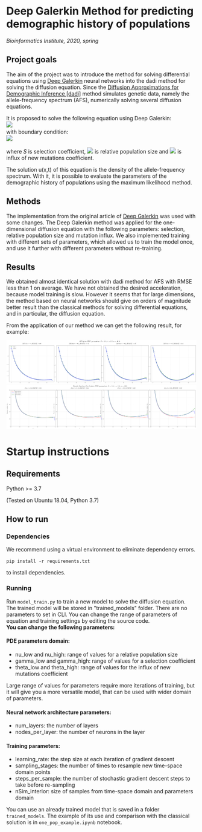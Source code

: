 # Deep Galerkin Method for predicting demographic history of populations

*Bioinformatics Institute, 2020, spring*

## Project goals

The aim of the project was to introduce the method for solving differential equations using [Deep Galerkin](https://arxiv.org/pdf/1909.11544.pdf) neural networks into the dadi method for solving the diffusion equation. Since the [Diffusion Approximations for Demographic Inference [dadi]](https://github.com/niuhuifei/dadi) method simulates genetic data, namely the allele-frequency spectrum (AFS), numerically solving several diffusion equations. 

It is proposed to solve the following equation using Deep Galerkin:  
<img src="https://render.githubusercontent.com/render/math?math=$\displaystyle\frac{\partial u}{\partial t} - \frac{\partial^2 u}{\partial x^2}\frac{x(1-x)}{2\rho(t)}+\frac{\partial u}{\partial x}S x(1-x) = 0$">  
with boundary condition:  
<img src="https://render.githubusercontent.com/render/math?math=$\lim_{x \to 0} u(x,t) = \theta \rho(t)$">

where *S* is selection coefficient, <img src="https://render.githubusercontent.com/render/math?math=$\rho$"> is relative population size and <img src="https://render.githubusercontent.com/render/math?math=$\theta$"> is influx of new mutations coefficient.  

The solution u(x,t) of this equation is the density of the allele-frequency spectrum. With it, it is possible to evaluate the parameters of the demographic history of populations using the maximum likelihood method.

## Methods

The implementation from the original article of [Deep Galerkin](https://arxiv.org/pdf/1909.11544.pdf) was used with some changes. The Deep Galerkin method was applied for the one-dimensional diffusion equation with the following parameters: selection, relative population size and mutation influx. We also implemented training with different sets of parameters, which allowed us to train the model once, and use it further with different parameters without re-training.



## Results

We obtained almost identical solution with dadi method for AFS with RMSE less than 1 on average. We have not obtained the desired acceleration, because model training is slow. However it seems that for large dimensions, the method based on neural networks should give on orders of magnitude better result than the classical methods for solving differential equations, and in particular, the diffusion equation.

From the application of our method we can get the following result, for example:

![Comparison AFS of our method with the numerical solution](docs/afs_example.png)
![Comparison density of our method with the numerical solution](docs/density_example.png)

# Startup instructions

## Requirements

Python >= 3.7

(Tested on Ubuntu 18.04, Python 3.7)

## How to run

### Dependencies

We recommend using a virtual environment to eliminate dependency errors.

```
pip install -r requirements.txt
```

to install dependencies.

### Running

Run `model_train.py` to train a new model to solve the diffusion equation. The trained model will be stored in "trained_models" folder.
There are no parameters to set in CLI. You can change the range of parameters of equation and training settings by editing the source code.  
**You can change the following parameters:**  


#### PDE parameters domain:  
  * nu_low and nu_high: range of values for a relative population size  
  * gamma_low and gamma_high: range of values for a selection coefficient  
  * theta_low and theta_high: range of values for the influx of new mutations coefficient  
  
  Large range of values for parameters require more iterations of training, but it will give you a more versatile model, that can be used with wider domain of parameters.  
  
#### Neural network architecture parameters:  
  * num_layers: the number of layers  
  * nodes_per_layer: the number of neurons in the layer    
#### Training parameters:  
  * learning_rate: the step size at each iteration of gradient descent  
  * sampling_stages: the number of times to resample new time-space domain points  
  * steps_per_sample: the number of stochastic gradient descent steps to take before re-sampling  
  * nSim_interior: size of samples from time-space domain and parameters domain  
    
You can use an already trained model that is saved in a folder ```trained_models```. The example of its use and comparison with the classical solution is in ```one_pop_example.ipynb``` notebook.


